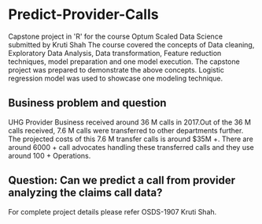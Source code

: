 # Predict-Provider-Calls
Capstone project in 'R' for the course Optum Scaled Data Science submitted by Kruti Shah
The course covered the concepts of Data cleaning, Exploratory Data Analysis, Data transformation, Feature reduction techniques, model preparation and one model execution.
The capstone project was prepared to demonstrate the above concepts. Logistic regression model was used to showcase one modeling technique. 
## Business problem and question
UHG Provider Business received around 36 M calls in 2017.Out of the 36 M calls received, 7.6 M calls were transferred to other departments further. The projected costs of this 7.6 M transfer calls is around $35M +. There are around 6000 + call advocates handling these transferred calls and they use around 100 + Operations.
## Question: Can we predict a call from provider analyzing the claims call data?
For complete project details please refer OSDS-1907 Kruti Shah.
